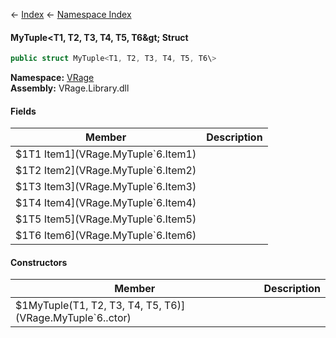 ← [Index](Api-Index) ← [Namespace Index](Namespace-Index)

#### MyTuple&lt;T1, T2, T3, T4, T5, T6\&gt; Struct

```csharp
public struct MyTuple<T1, T2, T3, T4, T5, T6\>
```

**Namespace:** [VRage](VRage)  
**Assembly:** VRage.Library.dll

#### Fields

|Member|Description|
|---|---|
|\$1T1 Item1](VRage.MyTuple`6.Item1)||
|\$1T2 Item2](VRage.MyTuple`6.Item2)||
|\$1T3 Item3](VRage.MyTuple`6.Item3)||
|\$1T4 Item4](VRage.MyTuple`6.Item4)||
|\$1T5 Item5](VRage.MyTuple`6.Item5)||
|\$1T6 Item6](VRage.MyTuple`6.Item6)||

#### Constructors

|Member|Description|
|---|---|
|\$1MyTuple(T1, T2, T3, T4, T5, T6)](VRage.MyTuple`6..ctor)||

